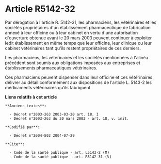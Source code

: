 # Article R5142-32

Par dérogation à l'article R. 5142-31, les pharmaciens, les vétérinaires et les sociétés propriétaires d'un établissement
pharmaceutique de fabrication annexé à leur officine ou à leur cabinet en vertu d'une autorisation d'ouverture obtenue avant
le 20 mars 2003 peuvent continuer à exploiter ledit établissement en même temps que leur officine, leur clinique ou leur
cabinet vétérinaires tant qu'ils restent propriétaires de ces derniers.

Les pharmaciens, les vétérinaires et les sociétés mentionnées à l'alinéa précédent sont soumis aux obligations imposées aux
entreprises et établissements pharmaceutiques vétérinaires.

Ces pharmaciens peuvent dispenser dans leur officine et ces vétérinaires délivrer au détail conformément aux dispositions de
l'article L. 5143-2 les médicaments vétérinaires qu'ils fabriquent.

**Liens relatifs à cet article**

	**Anciens textes**:

	  - Décret n°2003-263 2003-03-20 art. 18, I
	  - Décret n°2003-263 du 20 mars 2003 - art. 18, v. init.

	**Codifié par**:

	  - Décret n°2004-802 2004-07-29

	**Cite**:

	  - Code de la santé publique - art. L5143-2 (M)
	  - Code de la santé publique - art. R5142-31 (V)
